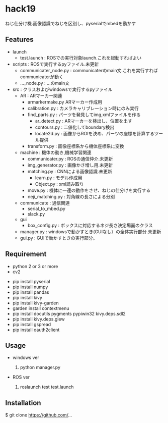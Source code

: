 # hack19
ねじ仕分け機.画像認識でねじを区別し、pyserialでmbedを動かす

## Features

- launch
    - test.launch : ROSでの実行対象launch.これを起動すればよい
- scripts : ROSで実行するpyファイル.未更新
    - communicater_node.py : communicaterのmain文.これを実行すればcommunicaterが動く
    - ..._node.py : ...のmain文
- src : クラスおよびwindowsで実行するpyファイル
    - AR : ARマーカー関連
        - armarkermake.py ARマーカー作成用
        - calibration.py : カメラキャリブレーション時にのみ実行
        - find_parts.py : パーツを発見してimg,xmlファイルを作る
            - ar_detect.py : ARマーカーを検出し、位置を出す
            - contours.py : 二値化してboundary検出
            - locate2d.py : 画像からROIを決め、パーツの座標を計算するツール提供
        - transform.py : 画像座標系から機体座標系に変換
    - machine : 機体の動き,機械学習関連
        - communicater.py : ROSの通信仲介.未更新
        - img_generator.py : 画像かさ増し用.未更新
        - matching.py : CNNによる画像認識.未更新
            - learn.py : モデル作成用
            - Object.py : xml読み取り
        - move.py : 機体に一連の動作をさせ、ねじの仕分けを実行する
        - neji_matching.py : 対角線の長さによる分別 
    - communicate : 通信関連
        - serial_to_mbed.py
        - slack.py
    - gui
        - box_config.py : ボックスに対応するネジ長さ決定場面のクラス
    - manager.py : windowsで動かすとき(GUIなし）の全体実行部分.未更新
    - gui.py : GUIで動かすときの実行部分。

## Requirement

- python 2 or 3 or more
- cv2
<!-- - pip install tensorflow --upgrade
- pip install keras --upgrade -->
- pip install pyserial
- pip install numpy
- pip install pandas
- pip install kivy
- pip install kivy-garden
- garden install contextmenu
- pip install docutils pygments pypiwin32 kivy.deps.sdl2
- pip install kivy.deps.glew
- pip install gspread
- pip install oauth2client

## Usage

- windows ver
    1. python manager.py

- ROS ver
    1. roslaunch test test.launch

## Installation
$ git clone https://github.com/...
